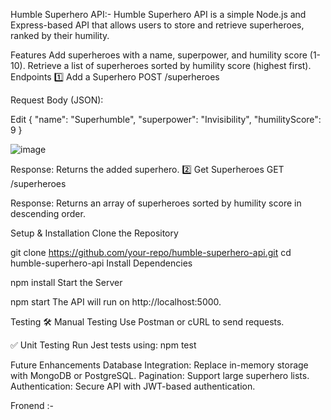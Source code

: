 
Humble Superhero API:-
Humble Superhero API is a simple Node.js and Express-based API that allows users to store and retrieve superheroes, ranked by their humility.


Features
Add superheroes with a name, superpower, and humility score (1-10).
Retrieve a list of superheroes sorted by humility score (highest first).
Endpoints
1️⃣ Add a Superhero
POST /superheroes

Request Body (JSON):

Edit
{
  "name": "Superhumble",
  "superpower": "Invisibility",
  "humilityScore": 9
}

![image](https://github.com/user-attachments/assets/8c24a7e0-9597-4acf-902f-75eb414593c8)


Response: Returns the added superhero.
2️⃣ Get Superheroes
GET /superheroes

Response: Returns an array of superheroes sorted by humility score in descending order.


Setup & Installation
Clone the Repository

git clone https://github.com/your-repo/humble-superhero-api.git
cd humble-superhero-api
Install Dependencies

npm install
Start the Server


npm start
The API will run on http://localhost:5000.

Testing
🛠️ Manual Testing
Use Postman or cURL to send requests.

✅ Unit Testing
Run Jest tests using:
npm test



Future Enhancements
Database Integration: Replace in-memory storage with MongoDB or PostgreSQL.
Pagination: Support large superhero lists.
Authentication: Secure API with JWT-based authentication.



Fronend :-
